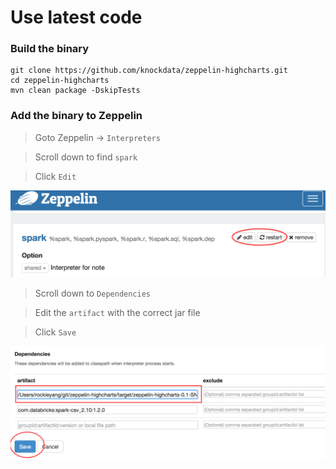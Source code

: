 # Use latest code
 
### Build the binary

    git clone https://github.com/knockdata/zeppelin-highcharts.git
    cd zeppelin-highcharts
    mvn clean package -DskipTests

### Add the binary to Zeppelin

> Goto Zeppelin -> `Interpreters`

> Scroll down to find `spark`

> Click `Edit`

![zeppelin-spark-interpreter-edit](docs/zeppelin-spark-interpreter-edit.png)

> Scroll down to `Dependencies`

> Edit the `artifact` with the correct jar file

> Click `Save`

![zeppelin-spark-interpreter-edit](docs/zeppelin-spark-interpreter-add-jar.png)
